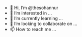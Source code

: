 - 👋 Hi, I’m @thesohannur
- 👀 I’m interested in ...
- 🌱 I’m currently learning ...
- 💞️ I’m looking to collaborate on ...
- 📫 How to reach me ...

<!---
thesohannur/thesohannur is a ✨ special ✨ repository because its `README.md` (this file) appears on your GitHub profile.
You can click the Preview link to take a look at your changes.
--->
